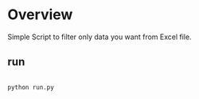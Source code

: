 # Overview

Simple Script to filter only data you want from Excel file.

## run

```bash

python run.py

```
